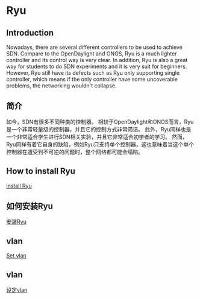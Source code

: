 # Ryu
## Introduction
Nowadays, there are several different controllers to be used to achieve SDN.
Compare to the OpenDaylight and ONOS, Ryu is a much lighter controller and its control way is very clear. 
In addition, Ryu is also a great way for students to do SDN experiments and it is very suit for beginners.
However, Ryu still have its defects such as Ryu only supporting single controller, which means if the only controller have some uncoverable problems, the networking wouldn't collapse.
 
## 简介
如今，SDN有很多不同种类的控制器。
相较于OpenDaylight和ONOS而言，Ryu是一个非常轻量级的控制器，并且它的控制方式非常简洁。
此外，Ryu同样也是一个非常适合学生进行SDN相关实验，并且它非常适合初学者的学习。
然而，Ryu同样有着它自身的缺陷，例如Ryu只支持单个控制器，这也意味着当这个单个控制器在遭受到不可逆的问题时，整个网络都可能会塌陷。

## How to install Ryu
[install Ryu](/ryu/install)

## 如何安装Ryu
[安装Ryu](/ryu/install)

## vlan
[Set vlan](/ryu/vlan)

## vlan
[设定vlan](/ryu/vlan)

